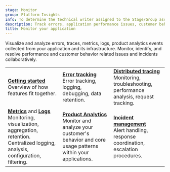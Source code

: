 ```yaml
---
stage: Monitor
group: Platform Insights
info: To determine the technical writer assigned to the Stage/Group associated with this page, see https://handbook.gitlab.com/handbook/product/ux/technical-writing/#assignments
description: Track errors, application performance issues, customer behavior patterns and manage incident response.
title: Monitor your application
---
```


Visualize and analyze errors, traces, metrics, logs, product analytics events collected from your application and its infrastructure. Monitor, identify, and resolve performance and customer behavior related issues and incidents collaboratively.

| | | |
|--|--|--|
| [**Getting started**](../user/get_started/get_started_monitoring.md)<br>Overview of how features fit together. | [**Error tracking**](error_tracking.md)<br>Error tracking, logging, debugging, data retention. | [**Distributed tracing**](tracing.md)<br>Monitoring, troubleshooting, performance analysis, request tracking. |
| [**Metrics**](metrics.md) and [**Logs**](logs.md)<br>Monitoring, visualization, aggregation, retention. Centralized logging, analysis, configuration, filtering. | [**Product Analytics**](product_analytics/_index.md)<br>Monitor and analyze your customer's behavior and core usage patterns within your applications. | [**Incident management**](incident_management/_index.md)<br>Alert handling, response coordination, escalation procedures. |

